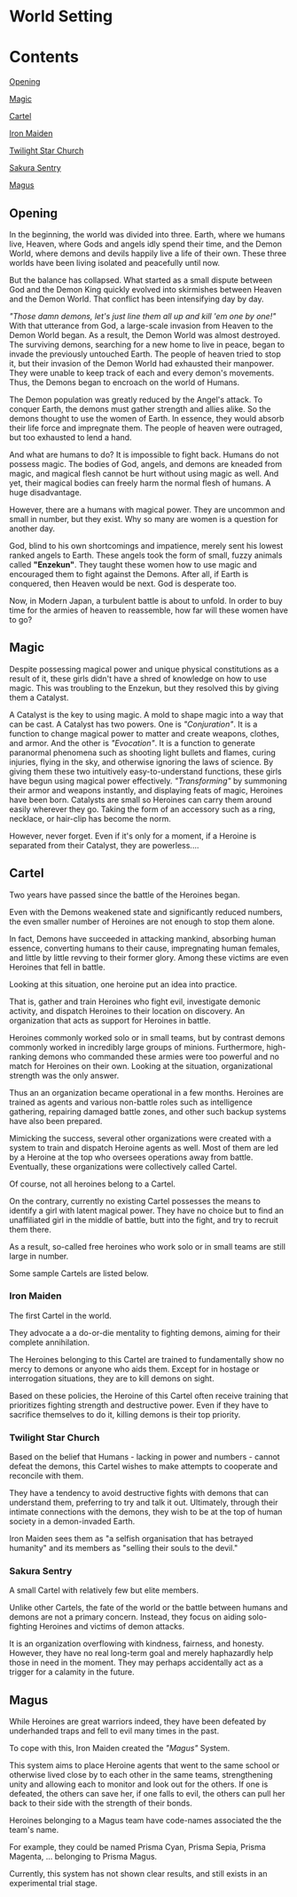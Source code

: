 # World Setting

# Contents

[Opening](https://github.com/Atmo26/crisisheroine/blob/master/World%20Setting.md#opening)

[Magic](https://github.com/Atmo26/crisisheroine/blob/master/World%20Setting.md#magic)

[Cartel](https://github.com/Atmo26/crisisheroine/blob/master/World%20Setting.md#cartel)

[Iron Maiden](https://github.com/Atmo26/crisisheroine/blob/master/World%20Setting.md#iron-maiden)

[Twilight Star Church](https://github.com/Atmo26/crisisheroine/blob/master/World%20Setting.md#twilight-star-church)

[Sakura Sentry](https://github.com/Atmo26/crisisheroine/blob/master/World%20Setting.md#sakura-sentry)

[Magus](https://github.com/Atmo26/crisisheroine/blob/master/World%20Setting.md#magus)

## Opening

In the beginning, the world was divided into three. Earth, where we humans live, Heaven, where Gods and angels idly spend their time, and the Demon World, where demons and devils happily live a life of their own. These three worlds have been living isolated and peacefully until now.

But the balance has collapsed. What started as a small dispute between God and the Demon King quickly evolved into skirmishes between Heaven and the Demon World. That conflict has been intensifying day by day.

*"Those damn demons, let's just line them all up and kill 'em one by one!"* With that utterance from God, a large-scale invasion from Heaven to the Demon World began. As a result, the Demon World was almost destroyed. The surviving demons, searching for a new home to live in peace, began to invade the previously untouched Earth. The people of heaven tried to stop it, but their invasion of the Demon World had exhausted their manpower. They were unable to keep track of each and every demon's movements. Thus, the Demons began to encroach on the world of Humans.

The Demon population was greatly reduced by the Angel's attack. To conquer Earth, the demons must gather strength and allies alike. So the demons thought to use the women of Earth. In essence, they would absorb their life force and impregnate them. The people of heaven were outraged, but too exhausted to lend a hand.

And what are humans to do? It is impossible to fight back. Humans do not possess magic. The bodies of God, angels, and demons are kneaded from magic, and magical flesh cannot be hurt without using magic as well. And yet, their magical bodies can freely harm the normal flesh of humans. A huge disadvantage.

However, there are a humans with magical power. They are uncommon and small in number, but they exist. Why so many are women is a question for another day.

God, blind to his own shortcomings and impatience, merely sent his lowest ranked angels to Earth. These angels took the form of small, fuzzy animals called **"Enzekun"**. They taught these women how to use magic and encouraged them to fight against the Demons. After all, if Earth is conquered, then Heaven would be next. God is desperate too.

Now, in Modern Japan, a turbulent battle is about to unfold. In order to buy time for the armies of heaven to reassemble, how far will these women have to go?

## Magic

Despite possessing magical power and unique physical constitutions as a result of it, these girls didn't have a shred of knowledge on how to use magic. This was troubling to the Enzekun, but they resolved this by giving them a Catalyst.

A Catalyst is the key to using magic. A mold to shape magic into a way that can be cast. A Catalyst has two powers. One is *"Conjuration"*. It is a function to change magical power to matter and create weapons, clothes, and armor. And the other is *"Evocation"*. It is a function to generate paranormal phenomena such as shooting light bullets and flames, curing injuries, flying in the sky, and otherwise ignoring the laws of science. By giving them these two intuitively easy-to-understand functions, these girls have begun using magical power effectively. *"Transforming"* by summoning their armor and weapons instantly, and displaying feats of magic, Heroines have been born. Catalysts are small so Heroines can carry them around easily wherever they go. Taking the form of an accessory such as a ring, necklace, or hair-clip has become the norm.

However, never forget. Even if it's only for a moment, if a Heroine is separated from their Catalyst, they are powerless....

## Cartel

Two years have passed since the battle of the Heroines began.

Even with the Demons weakened state and significantly reduced numbers, the even smaller number of Heroines are not enough to stop them alone.

In fact, Demons have succeeded in attacking mankind, absorbing human essence, converting humans to their cause, impregnating human females, and little by little revving to their former glory. Among these victims are even Heroines that fell in battle.

Looking at this situation, one heroine put an idea into practice.

That is, gather and train Heroines who fight evil, investigate demonic activity, and dispatch Heroines to their location on discovery. An organization that acts as support for Heroines in battle.

Heroines commonly worked solo or in small teams, but by contrast demons commonly worked in incredibly large groups of minions. Furthermore, high-ranking demons who commanded these armies were too powerful and no match for Heroines on their own. Looking at the situation, organizational strength was the only answer.

Thus an an organization became operational in a few months. Heroines are trained as agents and various non-battle roles such as intelligence gathering, repairing damaged battle zones, and other such backup systems have also been
prepared.

Mimicking the success, several other organizations were created with a system to train and dispatch Heroine agents as well. Most of them are led by a Heroine at the top who oversees operations away from battle. Eventually, these organizations were collectively called Cartel.

Of course, not all heroines belong to a Cartel.

On the contrary, currently no existing Cartel possesses the means to identify a girl with latent magical power. They have no choice but to find an unaffiliated girl in the middle of battle, butt into the fight, and try to recruit them there.

As a result, so-called free heroines who work solo or in small teams are still large in number.

Some sample Cartels are listed below.

### Iron Maiden

The first Cartel in the world.

They advocate a a do-or-die mentality to fighting demons, aiming for their complete annihilation.

The Heroines belonging to this Cartel are trained to fundamentally show no mercy to demons or anyone who aids them. Except for in hostage or interrogation situations, they are to kill demons on sight.

Based on these policies, the Heroine of this Cartel often receive training that prioritizes fighting strength and destructive power. Even if they have to sacrifice themselves to do it, killing demons is their top priority.


### Twilight Star Church

Based on the belief that Humans - lacking in power and numbers - cannot defeat the demons, this Cartel wishes to make attempts to cooperate and reconcile with them.

They have a tendency to avoid destructive fights with demons that can understand them, preferring to try and talk it out. Ultimately, through their intimate connections with the demons, they wish to be at the top of human society in a demon-invaded Earth.

Iron Maiden sees them as "a selfish organisation that has betrayed humanity" and its members as "selling their souls to the devil."


### Sakura Sentry

A small Cartel with relatively few but elite members.

Unlike other Cartels, the fate of the world or the battle between humans and demons are not a primary concern. Instead, they focus on aiding solo-fighting Heroines and victims of demon attacks.

It is an organization overflowing with kindness, fairness, and honesty. However, they have no real long-term goal and merely haphazardly help those in need in the moment. They may perhaps accidentally act as a trigger for a calamity in the future.


## Magus

While Heroines are great warriors indeed, they have been defeated by underhanded traps and fell to evil many times in the past.

To cope with this, Iron Maiden created the *"Magus"* System.

This system aims to place Heroine agents that went to the same school or otherwise lived close by to each other in the same teams, strengthening unity and allowing each to monitor and look out for the others. If one is defeated, the others can save her, if one falls to evil, the others can pull her back to their side with the strength of their bonds.

Heroines belonging to a Magus team have code-names associated the the team's name.

For example, they could be named Prisma Cyan, Prisma Sepia, Prisma Magenta, ... belonging to Prisma Magus.

Currently, this system has not shown clear results, and still exists in an experimental trial stage.

